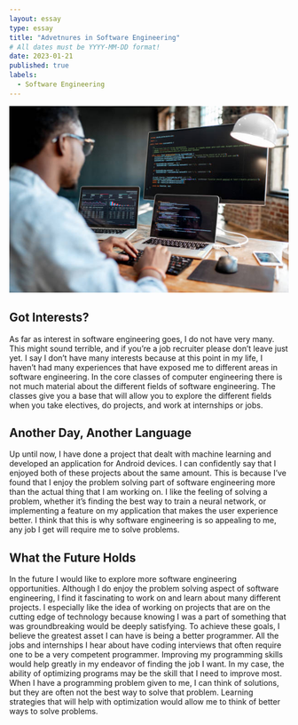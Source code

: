 ```yaml
---
layout: essay
type: essay
title: "Advetnures in Software Engineering"
# All dates must be YYYY-MM-DD format!
date: 2023-01-21
published: true
labels:
  - Software Engineering
---
```


<img width="550px" class="rounded float-start pe-4" src="../img/softwareengineeringpic.jpg">

## Got Interests?

As far as interest in software engineering goes, I do not have very many. This might sound terrible, and if you’re a job recruiter please don’t leave just yet. I say I don’t have many interests because at this point in my life, I haven’t had many experiences that have exposed me to different areas in software engineering. In the core classes of computer engineering there is not much material about the different fields of software engineering. The classes give you a base that will allow you to explore the different fields when you take electives, do projects, and work at internships or jobs.

## Another Day, Another Language

Up until now, I have done a project that dealt with machine learning and developed an application for Android devices. I can confidently say that I enjoyed both of these projects about the same amount. This is because I’ve found that I enjoy the problem solving part of software engineering more than the actual thing that I am working on. I like the feeling of solving a problem, whether it’s finding the best way to train a neural network, or implementing a feature on my application that makes the user experience better. I think that this is why software engineering is so appealing to me, any job I get will require me to solve problems.

## What the Future Holds

In the future I would like to explore more software engineering opportunities. Although I do enjoy the problem solving aspect of software engineering, I find it fascinating to work on and learn about many different projects. I especially like the idea of working on projects that are on the cutting edge of technology because knowing I was a part of something that was groundbreaking would be deeply satisfying. To achieve these goals, I believe the greatest asset I can have is being a better programmer. All the jobs and internships I hear about have coding interviews that often require one to be a very competent programmer. Improving my programming skills would help greatly in my endeavor of finding the job I want. In my case, the ability of optimizing programs may be the skill that I need to improve most. When I have a programming problem given to me, I can think of solutions, but they are often not the best way to solve that problem. Learning strategies that will help with optimization would allow me to think of better ways to solve problems.

